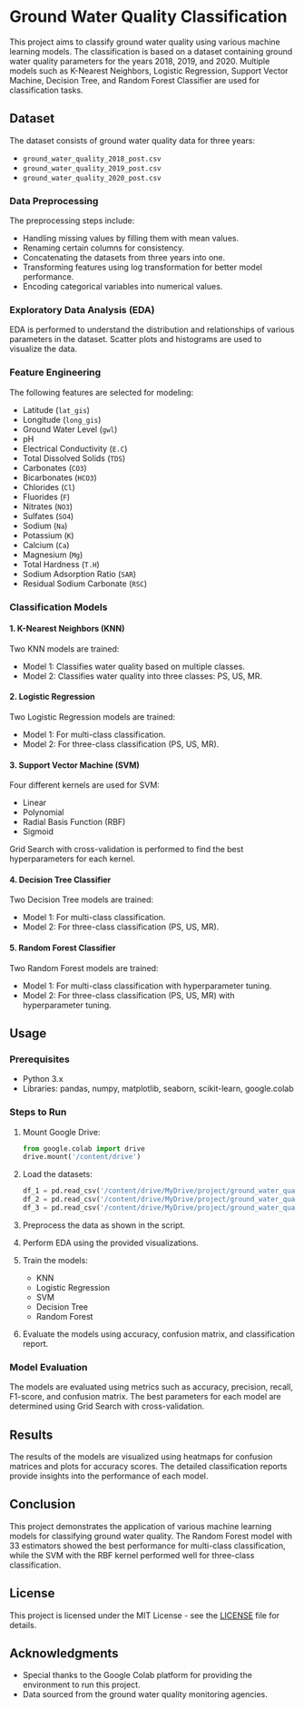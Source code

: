 # Ground Water Quality Classification

This project aims to classify ground water quality using various machine learning models. The classification is based on a dataset containing ground water quality parameters for the years 2018, 2019, and 2020. Multiple models such as K-Nearest Neighbors, Logistic Regression, Support Vector Machine, Decision Tree, and Random Forest Classifier are used for classification tasks.

## Dataset

The dataset consists of ground water quality data for three years:
- `ground_water_quality_2018_post.csv`
- `ground_water_quality_2019_post.csv`
- `ground_water_quality_2020_post.csv`

### Data Preprocessing

The preprocessing steps include:
- Handling missing values by filling them with mean values.
- Renaming certain columns for consistency.
- Concatenating the datasets from three years into one.
- Transforming features using log transformation for better model performance.
- Encoding categorical variables into numerical values.

### Exploratory Data Analysis (EDA)

EDA is performed to understand the distribution and relationships of various parameters in the dataset. Scatter plots and histograms are used to visualize the data.

### Feature Engineering

The following features are selected for modeling:
- Latitude (`lat_gis`)
- Longitude (`long_gis`)
- Ground Water Level (`gwl`)
- pH
- Electrical Conductivity (`E.C`)
- Total Dissolved Solids (`TDS`)
- Carbonates (`CO3`)
- Bicarbonates (`HCO3`)
- Chlorides (`Cl`)
- Fluorides (`F`)
- Nitrates (`NO3`)
- Sulfates (`SO4`)
- Sodium (`Na`)
- Potassium (`K`)
- Calcium (`Ca`)
- Magnesium (`Mg`)
- Total Hardness (`T.H`)
- Sodium Adsorption Ratio (`SAR`)
- Residual Sodium Carbonate (`RSC`)

### Classification Models

#### 1. K-Nearest Neighbors (KNN)

Two KNN models are trained:
- Model 1: Classifies water quality based on multiple classes.
- Model 2: Classifies water quality into three classes: PS, US, MR.

#### 2. Logistic Regression

Two Logistic Regression models are trained:
- Model 1: For multi-class classification.
- Model 2: For three-class classification (PS, US, MR).

#### 3. Support Vector Machine (SVM)

Four different kernels are used for SVM:
- Linear
- Polynomial
- Radial Basis Function (RBF)
- Sigmoid

Grid Search with cross-validation is performed to find the best hyperparameters for each kernel.

#### 4. Decision Tree Classifier

Two Decision Tree models are trained:
- Model 1: For multi-class classification.
- Model 2: For three-class classification (PS, US, MR).

#### 5. Random Forest Classifier

Two Random Forest models are trained:
- Model 1: For multi-class classification with hyperparameter tuning.
- Model 2: For three-class classification (PS, US, MR) with hyperparameter tuning.

## Usage

### Prerequisites

- Python 3.x
- Libraries: pandas, numpy, matplotlib, seaborn, scikit-learn, google.colab

### Steps to Run

1. Mount Google Drive:
    ```python
    from google.colab import drive
    drive.mount('/content/drive')
    ```

2. Load the datasets:
    ```python
    df_1 = pd.read_csv('/content/drive/MyDrive/project/ground_water_quality_2018_post.csv')
    df_2 = pd.read_csv('/content/drive/MyDrive/project/ground_water_quality_2019_post.csv')
    df_3 = pd.read_csv('/content/drive/MyDrive/project/ground_water_quality_2020_post.csv')
    ```

3. Preprocess the data as shown in the script.

4. Perform EDA using the provided visualizations.

5. Train the models:
    - KNN
    - Logistic Regression
    - SVM
    - Decision Tree
    - Random Forest

6. Evaluate the models using accuracy, confusion matrix, and classification report.

### Model Evaluation

The models are evaluated using metrics such as accuracy, precision, recall, F1-score, and confusion matrix. The best parameters for each model are determined using Grid Search with cross-validation.

## Results

The results of the models are visualized using heatmaps for confusion matrices and plots for accuracy scores. The detailed classification reports provide insights into the performance of each model.

## Conclusion

This project demonstrates the application of various machine learning models for classifying ground water quality. The Random Forest model with 33 estimators showed the best performance for multi-class classification, while the SVM with the RBF kernel performed well for three-class classification.

## License

This project is licensed under the MIT License - see the [LICENSE](LICENSE) file for details.

## Acknowledgments

- Special thanks to the Google Colab platform for providing the environment to run this project.
- Data sourced from the ground water quality monitoring agencies.

